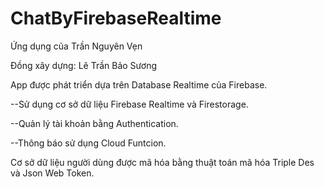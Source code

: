 # ChatByFirebaseRealtime

Ứng dụng của Trần Nguyên Vẹn

Đồng xây dựng: Lê Trần Bảo Sương

App được phát triển dựa trên Database Realtime của Firebase.

--Sử dụng cơ sở dữ liệu Firebase Realtime và Firestorage.

--Quản lý tài khoản bằng Authentication.

--Thông báo sử dụng Cloud Funtcion.

Cơ sở dữ liệu người dùng được mã hóa bằng thuật toán mã hóa Triple Des và Json Web Token.
